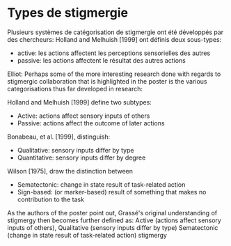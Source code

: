 # Types de stigmergie

Plusieurs systèmes de catégorisation de stigmergie ont été développés par des chercheurs:
Holland and Melhuish [1999] ont définis deux sous-types:
- active: les actions affectent les perceptions sensorielles des autres
- passive: les actions affectent le résultat des autres actions



Elliot:
Perhaps some of the more interesting research done with regards to stigmergic collaboration that is highlighted in the poster is the various categorisations thus far developed in research:

Holland and Melhuish [1999] define two subtypes:
- Active: actions affect sensory inputs of others
- Passive: actions affect the outcome of later actions

Bonabeau, et al. [1999], distinguish:

- Qualitative: sensory inputs differ by type
- Quantitative: sensory inputs differ by degree

Wilson [1975], draw the distinction between

- Sematectonic: change in state result of task-related action
- Sign-based: (or marker-based) result of something that makes no contribution to the task

As the authors of the poster point out, Grassé's original understanding of stigmergy then becomes further defined as: Active (actions affect sensory inputs of others), Qualitative (sensory inputs differ by type) Sematectonic (change in state result of task-related action) stigmergy 
